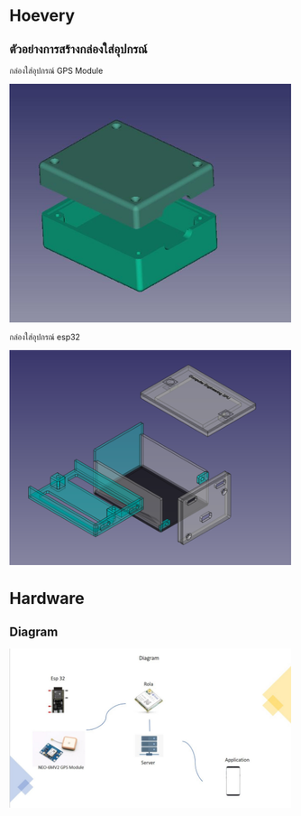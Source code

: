 <h1> Hoevery</h1>
<h2>ตัวอย่างการสร้างกล่องใส่อุปกรณ์</h2>
<p>กล่องใส่อุปกรณ์ GPS Module</p>
<img src="ref/NEO6.JPG" width="500">
<p>กล่องใส่อุปกรณ์ esp32</p>
<img src="ref/esp32.png" width="500">


<h1> Hardware </h1>
<h2>Diagram</h2>
<img src="hw/diagram.jpg" width="500">
